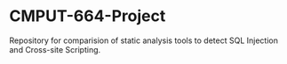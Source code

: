 # CMPUT-664-Project
 Repository for comparision of static analysis tools to detect SQL Injection and Cross-site Scripting.
